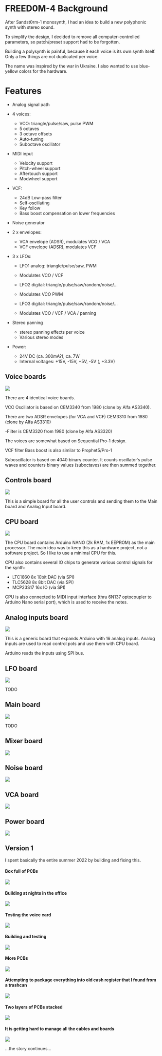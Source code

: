 # FREED0M-4 Background

After Sandst0rm-1 monosynth, I had an idea to build a new polyphonic synth with stereo sound.

To simplify the design, I decided to remove all computer-controlled parameters, so patch/preset support had to be forgotten.

Building a polysynth is painful, because it each voice is its own synth itself. Only a few things are not duplicated per voice.

The name was inspired by the war in Ukraine. I also wanted to use blue-yellow colors for the hardware.

# Features

- Analog signal path

- 4 voices:
	- VCO: triangle/pulse/saw, pulse PWM
    - 5 octaves
    - 3 octave offsets
    - Auto-tuning
    - Suboctave oscillator

- MIDI input
    - Velocity support
    - Pitch-wheel support
    - Aftertouch support
    - Modwheel support

- VCF:
    - 24dB Low-pass filter
    - Self-oscillating
    - Key follow
    - Bass boost compensation on lower frequencies

- Noise generator

- 2 x  envelopes:
    - VCA envelope (ADSR), modulates VCO / VCA
    - VCF envelope (ADSR), modulates VCF

- 3 x LFOs:
    - LFO1 analog: triangle/pulse/saw, PWM
    - Modulates VCO / VCF

    - LFO2 digital: triangle/pulse/saw/random/noise/…
    - Modulates VCO PWM

    - LFO3 digital: triangle/pulse/saw/random/noise/…
    - Modulates VCO / VCF / VCA / panning


- Stereo panning
    - stereo panning effects per voice
    - Various stereo modes

- Power:
    - 24V DC (ca. 300mA?), ca. 7W
    - Internal voltages:  +15V, -15V, +5V, -5V (, +3.3V)



## Voice boards

![](/images/freed0m4/voice.png)

There are 4 identical voice boards.

VCO Oscillator is based on CEM3340 from 1980 (clone by Alfa AS3340).

There are two ADSR envelopes (for VCA and VCF) CEM3310 from 1980 (clone by Alfa AS3310)

-Filter is CEM3320 from 1980 (clone by Alfa AS3320)

The voices are somewhat based on Sequential Pro-1 design.

VCF filter Bass boost is also similar to Prophet5/Pro-1

Suboscillator is based on 4040 binary counter. It counts oscillator’s pulse waves and counters binary values (suboctaves) are then summed together.


## Controls board

![](/images/freed0m4/controls.png)

This is a simple board for all the user controls and sending them to the Main board and Analog Input board.


## CPU board

![](/images/freed0m4/cpu.png)

The CPU board contains Arduino NANO (2k RAM, 1x EEPROM) as the main processor. The main idea was to keep this as a hardware project, not a software project. So I like to
use a minimal CPU for this.

CPU also contains several IO chips to generate various control signals for the synth:
- LTC1660 8x 10bit DAC (via SPI)
- TLC5628 8x 8bit DAC (via SPI)
- MCP23S17 16x IO (via SPI)
  
CPU is also connected to MIDI input interface (thru 6N137 optocoupler to Arduino Nano serial port), which is used to receive the notes.

## Analog inputs board

![](/images/freed0m4/analog.png)

This is a generic board that expands Arduino with 16 analog inputs. Analog inputs are used to read control pots and use them with CPU board. 

Arduino reads the inputs using SPI bus.


## LFO board

![](/images/freed0m4/lfo.png)

TODO

## Main board

![](/images/freed0m4/main.png)

TODO

## Mixer board

![](/images/freed0m4/mixer.png)


## Noise board

![](/images/freed0m4/noise.png)



## VCA board

![](/images/freed0m4/vca.png)


## Power board

![](/images/freed0m4/power.png)




## Version 1

I spent basically the entire summer 2022 by building and fixing this.

#### Box full of PCBs
![](/images/freed0m4/v1_pcbs.jpg)


#### Building at nights in the office
![](/images/freed0m4/v1_building_at_night.jpg)

#### Testing the voice card
![](/images/freed0m4/v1_osc.jpg)


#### Building and testing
![](/images/freed0m4/v1_wip.jpg)

#### More PCBs
![](/images/freed0m4/v1_wip2.jpg)

#### Attempting to package everything into old cash register that I found from a trashcan
![](/images/freed0m4/v1_wip4.jpg)

#### Two layers of PCBs stacked
![](/images/freed0m4/v1_wip5.jpg)

#### It is getting hard to manage all the cables and boards
![](/images/freed0m4/v1_wip7.jpg)

...the story continues...